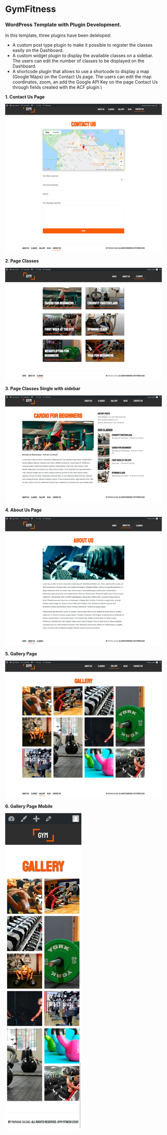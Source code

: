 # GymFitness

### WordPress Template with Plugin Development.

In this template, three plugins have been deleloped:

* A custom post type plugin to make it possible to register the classes easily on the Dashboard. 
* A custom widget plugin to display the available classes on a sidebar. The users can edit the number of classes to be displayed on the Dashboard.
* A shortcode plugin that allows to use a shortcode to display a map (Google Maps) on the Contact Us page. The users can edit the map coordinates, zoom, an add the Google API Key on the page Contact Us through fields created with the ACF plugin.\\

**1. Contact Us Page**

![Contact Us Page](/project-images-github/contact-us-page.png)




**2. Page Classes**

![Classes Page](/project-images-github/page-classes-desktop.png)




**3. Page Classes Single with sidebar**

![Classes Page Sidebar](/project-images-github/classes-sidebar.png)




**4. About Us Page**

![About Us Page](/project-images-github/about-us-gymfitness.png)




**5. Gallery Page**

![Gallery Page](/project-images-github/gallery-page.png)




**6. Gallery Page Mobile**

![Gallery Page Mobile](/project-images-github/gallery-mobile.png)

